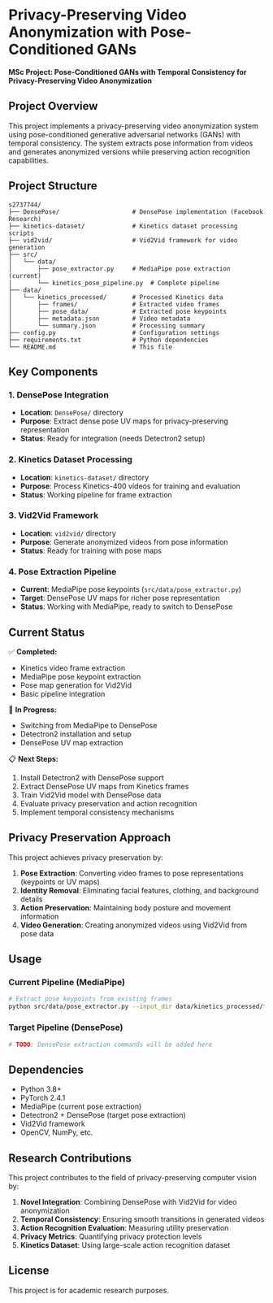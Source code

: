 # Privacy-Preserving Video Anonymization with Pose-Conditioned GANs

**MSc Project: Pose-Conditioned GANs with Temporal Consistency for Privacy-Preserving Video Anonymization**

## Project Overview

This project implements a privacy-preserving video anonymization system using pose-conditioned generative adversarial networks (GANs) with temporal consistency. The system extracts pose information from videos and generates anonymized versions while preserving action recognition capabilities.

## Project Structure

```
s2737744/
├── DensePose/                    # DensePose implementation (Facebook Research)
├── kinetics-dataset/             # Kinetics dataset processing scripts
├── vid2vid/                      # Vid2Vid framework for video generation
├── src/
│   └── data/
│       ├── pose_extractor.py     # MediaPipe pose extraction (current)
│       └── kinetics_pose_pipeline.py  # Complete pipeline
├── data/
│   └── kinetics_processed/       # Processed Kinetics data
│       ├── frames/               # Extracted video frames
│       ├── pose_data/            # Extracted pose keypoints
│       ├── metadata.json         # Video metadata
│       └── summary.json          # Processing summary
├── config.py                     # Configuration settings
├── requirements.txt              # Python dependencies
└── README.md                     # This file
```

## Key Components

### 1. DensePose Integration
- **Location**: `DensePose/` directory
- **Purpose**: Extract dense pose UV maps for privacy-preserving representation
- **Status**: Ready for integration (needs Detectron2 setup)

### 2. Kinetics Dataset Processing
- **Location**: `kinetics-dataset/` directory
- **Purpose**: Process Kinetics-400 videos for training and evaluation
- **Status**: Working pipeline for frame extraction

### 3. Vid2Vid Framework
- **Location**: `vid2vid/` directory
- **Purpose**: Generate anonymized videos from pose information
- **Status**: Ready for training with pose maps

### 4. Pose Extraction Pipeline
- **Current**: MediaPipe pose keypoints (`src/data/pose_extractor.py`)
- **Target**: DensePose UV maps for richer pose representation
- **Status**: Working with MediaPipe, ready to switch to DensePose

## Current Status

✅ **Completed:**
- Kinetics video frame extraction
- MediaPipe pose keypoint extraction
- Pose map generation for Vid2Vid
- Basic pipeline integration

🔄 **In Progress:**
- Switching from MediaPipe to DensePose
- Detectron2 installation and setup
- DensePose UV map extraction

📋 **Next Steps:**
1. Install Detectron2 with DensePose support
2. Extract DensePose UV maps from Kinetics frames
3. Train Vid2Vid model with DensePose data
4. Evaluate privacy preservation and action recognition
5. Implement temporal consistency mechanisms

## Privacy Preservation Approach

This project achieves privacy preservation by:

1. **Pose Extraction**: Converting video frames to pose representations (keypoints or UV maps)
2. **Identity Removal**: Eliminating facial features, clothing, and background details
3. **Action Preservation**: Maintaining body posture and movement information
4. **Video Generation**: Creating anonymized videos using Vid2Vid from pose data

## Usage

### Current Pipeline (MediaPipe)
```bash
# Extract pose keypoints from existing frames
python src/data/pose_extractor.py --input_dir data/kinetics_processed/frames --output_dir data/kinetics_processed/pose_data --save_visualizations
```

### Target Pipeline (DensePose)
```bash
# TODO: DensePose extraction commands will be added here
```

## Dependencies

- Python 3.8+
- PyTorch 2.4.1
- MediaPipe (current pose extraction)
- Detectron2 + DensePose (target pose extraction)
- Vid2Vid framework
- OpenCV, NumPy, etc.

## Research Contributions

This project contributes to the field of privacy-preserving computer vision by:

1. **Novel Integration**: Combining DensePose with Vid2Vid for video anonymization
2. **Temporal Consistency**: Ensuring smooth transitions in generated videos
3. **Action Recognition Evaluation**: Measuring utility preservation
4. **Privacy Metrics**: Quantifying privacy protection levels
5. **Kinetics Dataset**: Using large-scale action recognition dataset

## License

This project is for academic research purposes. 